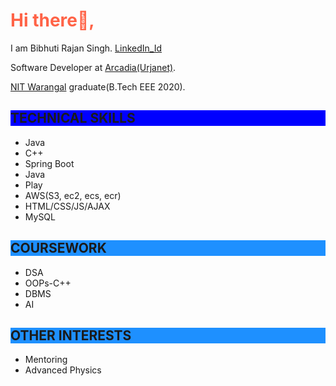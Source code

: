 <!DOCTYPE html>
<html>
<h1 style="color:Tomato;">Hi there👋,</h1>
<html>
<div>
<p>I am Bibhuti Rajan Singh. <a href="https://www.linkedin.com/in/bibhuti-rajan-singh-605684143/">LinkedIn_Id</a></p>
<p>Software Developer at <a href="https://www.arcadia.com/">Arcadia(Urjanet)</a>.</p>
<p><a href="https://https://www.nitw.ac.in/"> NIT Warangal</a> graduate(B.Tech EEE 2020).</p>
</div>
<h2 style="background-color:Blue;">TECHNICAL SKILLS</h2>
<ul>
  <li>Java</li>
  <li>C++</li>
  <li>Spring Boot</li>
  <li>Java</li>
  <li>Play</li>
  <li>AWS(S3, ec2, ecs, ecr)</li>
  <li>HTML/CSS/JS/AJAX</li>
  <li>MySQL</li>
</ul>

<h2 style="background-color:DodgerBlue;">COURSEWORK</h2>
<ul>
  <li>DSA</li>
  <li>OOPs-C++</li>
  <li>DBMS</li>
  <li>AI</li>
</ul>

<h2 style="background-color:DodgerBlue;">OTHER INTERESTS</h2>
<ul>
  <li>Mentoring</li>
  <li>Advanced Physics</li>
</ul>

</html>
